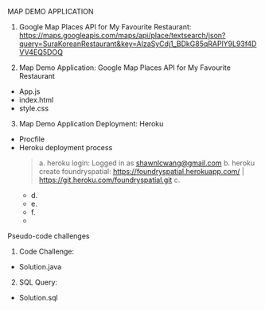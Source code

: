 MAP DEMO APPLICATION
1. Google Map Places API for My Favourite Restaurant: 
https://maps.googleapis.com/maps/api/place/textsearch/json?query=SuraKoreanRestaurant&key=AIzaSyCdj1_BDkG85qRAPlY9L93f4DVV4EQ5DOQ

2. Map Demo Application: Google Map Places API for My Favourite Restaurant
- App.js
- index.html
- style.css

3. Map Demo Application Deployment: Heroku
- Procfile
- Heroku deployment process
    > a. heroku login: Logged in as shawnlcwang@gmail.com
    > b. heroku create foundryspatial: https://foundryspatial.herokuapp.com/ | https://git.heroku.com/foundryspatial.git 
    > c. 
    - d. 
    - e. 
    - f. 
    - 

Pseudo-code challenges
1. Code Challenge: 
- Solution.java

2. SQL Query:  
- Solution.sql
